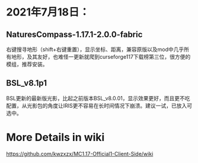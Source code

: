 # 2021年7月18日：  
## NaturesCompass-1.17.1-2.0.0-fabric  
右键搜寻地形（shift+右键重置），显示坐标、距离，兼容原版以及mod中几乎所有地形，及其友好，也难怪一更新就爬到curseforge117下载榜第三位，很方便的模组，推荐安装。  
## BSL_v8.1p1  
BSL更新的最新版光影，比起之前版本BSL_v8.0.01，显示效果更好，而且更不吃配置，从光影包的角度让IRIS更不容易在长时间情况下崩溃。建议一试，已放入可选中。  

# More Details in wiki  
https://github.com/kwzxzx/MC1.17-Official1-Client-Side/wiki  
